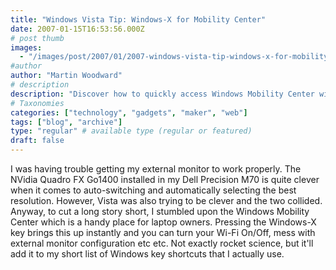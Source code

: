 ```yaml
---
title: "Windows Vista Tip: Windows-X for Mobility Center"
date: 2007-01-15T16:53:56.000Z
# post thumb
images:
  - "/images/post/2007/01/2007-windows-vista-tip-windows-x-for-mobility-center.jpg"
#author
author: "Martin Woodward"
# description
description: "Discover how to quickly access Windows Mobility Center with Windows-X for easy management of external monitors and Wi-Fi settings."
# Taxonomies
categories: ["technology", "gadgets", "maker", "web"]
tags: ["blog", "archive"]
type: "regular" # available type (regular or featured)
draft: false
---
```


[](http://www.woodwardweb.com/WindowsLiveWriter/WindowsVistaTipWindowsXforMobilityCenter_ED77/mobility_center4.png) I was having trouble getting my external monitor to work properly. The NVidia Quadro FX Go1400 installed in my Dell Precision M70 is quite clever when it comes to auto-switching and automatically selecting the best resolution. However, Vista was also trying to be clever and the two collided. Anyway, to cut a long story short, I stumbled upon the Windows Mobility Center which is a handy place for laptop owners. Pressing the Windows-X key brings this up instantly and you can turn your Wi-Fi On/Off, mess with external monitor configuration etc etc. Not exactly rocket science, but it'll add it to my short list of Windows key shortcuts that I actually use.
